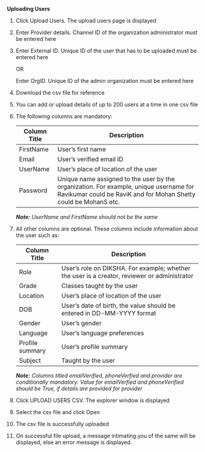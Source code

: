 **Uploading Users**

1. Click Upload Users. The upload users page is displayed
2. Enter Provider details. Channel ID of the organization administrator must be entered here
3. Enter External ID. Unique ID of the user that has to be uploaded must be entered here
    
    OR
    
    Enter OrgID. Unique ID of the admin organization must be entered here
    
4. Download the csv file for reference
5. You can add or upload details of up to 200 users at a time in one csv file
6. The following columns are mandatory:
	
    Column Title	| Description
    ----------------|-------------
    FirstName	| User’s first name
    Email	| User’s verified email ID
    UserName	| User’s place of location of the user
    Password	| Unique name assigned to the user by the organization. For example, unique username for Ravikumar could be RaviK and for Mohan Shetty could be MohanS etc.

	***Note:***
	*UserName and FirstName should not be the same*

7. All other columns are optional. These columns include information about the user such as:

	Column Title	| Description
    ----------------|-------------
    Role	| User’s role on DIKSHA. For example; whether the user is a creator, reviewer or administrator
    Grade	| Classes taught by the user
    Location	| User’s place of location of the user
    DOB	| User’s date of birth, the value should be entered in DD-MM-YYYY format
    Gender	| User’s gender
    Language	| User’s language preferences
    Profile summary	| User’s profile summary
    Subject	| Taught by the user
    
	***Note:***
	*Columns titled emailVerified, phoneVerfied and provider are conditionally mandatory. Value for emailVerfied and phoneVerified should be True, if details are provided for provider*

8. Click UPLOAD USERS CSV. The explorer window is displayed
9. Select the csv file and click Open
10. The csv file is successfully uploaded
11. On successful file upload, a message intimating you of the same will be displayed, else an error message is displayed.
